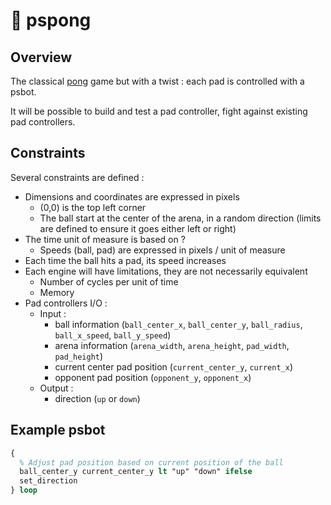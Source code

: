 # 🤖 pspong

## Overview

The classical [pong](https://en.wikipedia.org/wiki/Pong) game but with a twist : each pad is controlled with a psbot.

It will be possible to build and test a pad controller, fight against existing pad controllers.

## Constraints

Several constraints are defined :

* Dimensions and coordinates are expressed in pixels
  * (0,0) is the top left corner
  * The ball start at the center of the arena, in a random direction (limits are defined to ensure it goes either left or right)
* The time unit of measure is based on ?
  * Speeds (ball, pad) are expressed in pixels / unit of measure
* Each time the ball hits a pad, its speed increases
* Each engine will have limitations, they are not necessarily equivalent
  * Number of cycles per unit of time
  * Memory
* Pad controllers I/O :
  * Input :
    * ball information (`ball_center_x`, `ball_center_y`, `ball_radius`, `ball_x_speed`, `ball_y_speed`)
    * arena information (`arena_width`, `arena_height`, `pad_width`, `pad_height`)
    * current center pad position (`current_center_y`, `current_x`)
    * opponent pad position (`opponent_y`, `opponent_x`)
  * Output :
    * direction (`up` or `down`)
   
## Example psbot

```postscript
{
  % Adjust pad position based on current position of the ball
  ball_center_y current_center_y lt "up" "down" ifelse
  set_direction
} loop
```
